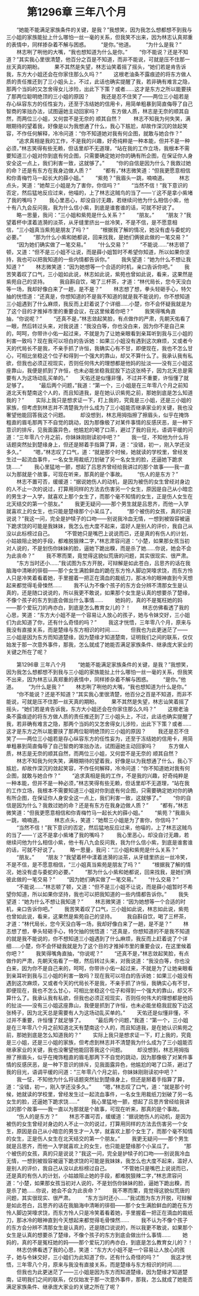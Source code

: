 # 　　第1296章 三年八个月
　　“她能不能满足家族条件的关键，是我？”我想笑，因为我怎么想都想不到我与三小姐的家族能扯上什么哪怕一丝一毫的关系，但我笑不出来，因为林志认真郑重的表情中，同样掺杂着不解与困惑。
　　“是你。”他道。
　　“为什么是我？”
　　林志咧了咧他的大嘴，“我也想知道为什么是你。”
　　“你不能说？还是不知道？”其实我心里很清楚，他百分之百是不知道，而非不能说，可就是压不住那一丝天真的期盼。
　　果不其然是失望，林志讪笑着摇了摇头，“她们若是肯告诉我，东方大小姐还会在你家住那么久吗？”
　　这根老油条不露痕迹的将东方做人质的责任推还到了三小姐头上，不过，此话也确实提醒了我，若非确有难言之隐，那两个当妈的又怎舍得女儿涉险，出此下下策？或者……这才是东方之所以能要挟了那两位聪明绝顶的三小姐的原因？
　　我还是忍不住笑了——两位三小姐若是存心纵容东方的任性妄为，还至于冻结她的信用卡，用简单粗暴到简直侮辱了自己智商的笨拙办法，试图逼她主动回家吗？
　　东方做人质，林志是无奈的顺其自然，而两位三小姐，又何尝不是无奈的 顺其自然？
　　林志不知我为何失笑，满眼期待的望着我，好像是以为我想通了什么，我心下尴尬，却故作深沉的敛起笑容，不作任何解释，冷冷问道：“你不知道她对我有何企图，就敢与她合作？”
　　“追求真相是我的工作，不是我的兴趣，好奇纯粹是一种本能，但并不是一种必须，”林志笑得有些无赖，但话里却不无道理，“站在我的工作立场，我根本不需要知道三小姐对你到底有何企图，只需要确定她对你的确有所企图，在保证你人身安全这一点上，我们利害一致，这就够了。”
　　“你的自信是因为什么？我救过她的命？还是有东方在我身边做人质？”
　　“都有，”林志微笑道：“但我更愿意相信和你青梅竹马一起长大的薛小姐。”
　　“紫苑？”我眉头一跳，喃喃道。
　　林志点头，笑道：“她帮三小姐是为了害你，你信吗？”
　　“当然不信！”我下意识的否定，然后猛地反应过来，他喵的，上了林志这贼鸟的当了——丫这不是拿小紫堵了我的嘴吗？
　　我心里恶心，却没自讨无趣，若继续问他为什么相信小紫，他十有八九会反问我，我为什么信小紫，到底是谁套谁的话，可就不好说了。
　　略一思量，我问：“三小姐和紫苑是什么关系？”
　　“朋友。”
　　“朋友？”我望着杯中漾着涟漪的淡茶，从牙缝里挤出一丝冷笑，不是不信，是不愿意相信，“三小姐真当紫苑是朋友了吗？”
　　“根据我了解的情况，她没有虚与委蛇的必要。”
　　“那为什么小紫和她都说，回来找我，是她们俩彼此做的一笔交易？”
　　“因为她们确实做了一笔交易。”
　　“什么交易？”
　　“不能说……”林志顿了顿，又道：“但不是三小姐不让说，而是薛小姐暂时不希望你知道，所以如果你坚持，我也可以把我知道的一些内情都告诉你。”
　　我失望道：“她为什么不想让我知道？”
　　林志微笑道：“因为她想等一个合适的时机，亲口告诉你吧。”
　　我苦笑着叹了口气，三小姐如此说，林志如此说，紫苑也曾如此说，看来，这果然是紫苑自己的坚持。
　　我自斟自饮，喝了三杯茶，才道：“林代局长，您今天没白等一场，我却好像白来了一趟，是不是？”
　　林志想了想，拳头轻砸手心，特欠抽的恍悟道：“还真是，你想知道的不是我不知道的就是我不能说的，你不想知道三小姐遇到了什么麻烦，我反而上赶着说了个详细……小楚，你不会怀疑我就是为了这个目的才推掉市里的重要会议，在这里候着你吧？”
　　我笑得嘴角直抽，“你说呢？”
　　“还真不是，”林志敛起笑脸，有点做作的严肃，先朝天佑看了一眼，然后转过头来，对我说道：“我没白等，你也没白来，因为你不是自己来的，呵呵，你带许小佑一起过来，不就是为了让她亲眼看到亲耳听到我与三小姐的利害一致吗？现在我可以坦白的告诉她：如果三小姐没有遇到这次麻烦，又或者今天的代局长不是我，不亲手抓了许恒，我确实心有不甘，即便现在，我也不怎么甘心，可相比坐稳这个位子和得到一个强大的靠山，却又不算什么了。我承认我有私欲，但我也必须正视现实，否则任何伟大的理想都是他妈的扯淡——没有三小姐这座靠山，我便是抓到了许恒，也未必能坐稳我屁股下边这张椅子，因为北天总是需要有人为这场动乱买单的。”
　　天佑还是似懂非懂，不过并不重要，许恒懂了就足够了。
　　“最后两个问题，”我道：“第一个，三小姐是在三年零八个月之前知道北天有楚南这个人的，而且知道我，是在她认识紫苑之前，那她到底是怎么知道我的？”
　　实际上我只是想求证一下，盯上我的，究竟是三小姐，还是三小姐的家族，但考虑到林志并不清楚我为什么成为了三小姐能否继承家业的关键，我也没奢望他能回答我这个问题。
　　却没想到，林志用拇指擦了擦眉头，似乎在掩饰粗直的眉毛那两下不自觉的跳动，因为那像极了对某件事情的反感厌恶，是一种下意识的排斥，见我面露异色，他尴尬的喝了口茶，避过了我的目光，语调平缓的问道：“三年零八个月之前，你妹妹刚刚读初中吧？”
　　我一怔，不知他为什么将话题突然扯到楚缘身上，但还是掰着手指算了算，道：“没错，初一，刚入学还没多久。”
　　“嗯，”林志叹了口气，道：“就是那个时候，她就读的学校里，曾经发生过一起流血事件，一名女生用裁纸刀划破了另一名女生的脸，还逼她下跪求饶……”
　　我心里猛地一颤，想起了吕思齐曾经给我讲过的那个故事——我一直以为那就是个故事，可现在听来，那真的是个事故。
　　“伤人的是东方？”
　　林志不置可否，缓缓道：“据说她伤人的动机，是因为被伤的女生曾经对身边的人不止一次的说过，打算用同样的方法去伤害另一个女生，原因是自己从小暗恋的男生才一入学，就喜欢上那个女生了，而那个毫不知情的女生，正是伤人女生在北天结交的第一个朋友。”
　　我更无疑问——那个男生就是吕思齐，而他一入学就喜欢上的女生，也只能是楚缘那个小呆瓜了。
　　“那个被伤的女孩，真的只是说说？”我这一问，完全是护犊子的口吻——别说我冷血无情，一想到被毁容被逼下跪求饶的可能是我妹妹，我怎么也大度不起来，滥好人是别人的评价，我自己从没以此标榜过自己。
　　“不管她只是嘴巴上说说而已，还是真的有伤人的计划，小姑娘阻止她的手段，都难脱狠辣二字，”林志肃容问道：“小楚，如果那女孩当初对人说的，不是划伤你妹妹的脸，逼她下跪出糗，而是杀了她……你说，她会不会为此丧命？”
　　我不寒而栗，竟觉得这貌似荒唐的问题，其实很现实、很严肃。
　　“东方当时还小……”我试图为东方开脱，可辩解是如此苍白，吕思齐的话在我脑海中清晰的徘徊——那个女生满脸鲜血的跪在东方怜人脚边哭嚎求饶，而东方怜人只是冷笑着看着她，手里握着一把正在滴血的裁纸刀，那冰冷的眼神直到今天想起来都觉得毛骨悚然……
　　我不认为不像个孩子的东方会分辨不清那女生是认真的，还是随口说说的，所以我更不敢说，如果那个女生是认真的想要杀了楚缘，不像个孩子的东方到底会做出什么事情……
　　她妈的，真的不是冤枉她的妈——那个爱玩刀的冉亦白，到底是怎么教育女儿的？！
　　林志仿佛看透了我的心思，笑道：“东方大小姐不是一个容易让人放心的孩子，她与令妹交好，三小姐们为此知道了你，还有什么奇怪的吗？”
　　我这才恍悟，三年零八个月，原来与我没有直接关系，而是楚缘与东方相识的时间……
　　但我也为此更迷茫了——三小姐是因为东方而知道楚缘，因为楚缘才知道楚南，证明我们之间的联系，仅仅始发于那一次意外事件，那我，怎么就成了她能否满足家族条件、继承庞大家业的关键之所在了呢？

　　第1296章 三年八个月
　　“她能不能满足家族条件的关键，是我？”我想笑，因为我怎么想都想不到我与三小姐的家族能扯上什么哪怕一丝一毫的关系，但我笑不出来，因为林志认真郑重的表情中，同样掺杂着不解与困惑。
　　“是你。”他道。
　　“为什么是我？”
　　林志咧了咧他的大嘴，“我也想知道为什么是你。”
　　“你不能说？还是不知道？”其实我心里很清楚，他百分之百是不知道，而非不能说，可就是压不住那一丝天真的期盼。
　　果不其然是失望，林志讪笑着摇了摇头，“她们若是肯告诉我，东方大小姐还会在你家住那么久吗？”
　　这根老油条不露痕迹的将东方做人质的责任推还到了三小姐头上，不过，此话也确实提醒了我，若非确有难言之隐，那两个当妈的又怎舍得女儿涉险，出此下下策？或者……这才是东方之所以能要挟了那两位聪明绝顶的三小姐的原因？
　　我还是忍不住笑了——两位三小姐若是存心纵容东方的任性妄为，还至于冻结她的信用卡，用简单粗暴到简直侮辱了自己智商的笨拙办法，试图逼她主动回家吗？
　　东方做人质，林志是无奈的顺其自然，而两位三小姐，又何尝不是无奈的 顺其自然？
　　林志不知我为何失笑，满眼期待的望着我，好像是以为我想通了什么，我心下尴尬，却故作深沉的敛起笑容，不作任何解释，冷冷问道：“你不知道她对我有何企图，就敢与她合作？”
　　“追求真相是我的工作，不是我的兴趣，好奇纯粹是一种本能，但并不是一种必须，”林志笑得有些无赖，但话里却不无道理，“站在我的工作立场，我根本不需要知道三小姐对你到底有何企图，只需要确定她对你的确有所企图，在保证你人身安全这一点上，我们利害一致，这就够了。”
　　“你的自信是因为什么？我救过她的命？还是有东方在我身边做人质？”
　　“都有，”林志微笑道：“但我更愿意相信和你青梅竹马一起长大的薛小姐。”
　　“紫苑？”我眉头一跳，喃喃道。
　　林志点头，笑道：“她帮三小姐是为了害你，你信吗？”
　　“当然不信！”我下意识的否定，然后猛地反应过来，他喵的，上了林志这贼鸟的当了——丫这不是拿小紫堵了我的嘴吗？
　　我心里恶心，却没自讨无趣，若继续问他为什么相信小紫，他十有八九会反问我，我为什么信小紫，到底是谁套谁的话，可就不好说了。
　　略一思量，我问：“三小姐和紫苑是什么关系？”
　　“朋友。”
　　“朋友？”我望着杯中漾着涟漪的淡茶，从牙缝里挤出一丝冷笑，不是不信，是不愿意相信，“三小姐真当紫苑是朋友了吗？”
　　“根据我了解的情况，她没有虚与委蛇的必要。”
　　“那为什么小紫和她都说，回来找我，是她们俩彼此做的一笔交易？”
　　“因为她们确实做了一笔交易。”
　　“什么交易？”
　　“不能说……”林志顿了顿，又道：“但不是三小姐不让说，而是薛小姐暂时不希望你知道，所以如果你坚持，我也可以把我知道的一些内情都告诉你。”
　　我失望道：“她为什么不想让我知道？”
　　林志微笑道：“因为她想等一个合适的时机，亲口告诉你吧。”
　　我苦笑着叹了口气，三小姐如此说，林志如此说，紫苑也曾如此说，看来，这果然是紫苑自己的坚持。
　　我自斟自饮，喝了三杯茶，才道：“林代局长，您今天没白等一场，我却好像白来了一趟，是不是？”
　　林志想了想，拳头轻砸手心，特欠抽的恍悟道：“还真是，你想知道的不是我不知道的就是我不能说的，你不想知道三小姐遇到了什么麻烦，我反而上赶着说了个详细……小楚，你不会怀疑我就是为了这个目的才推掉市里的重要会议，在这里候着你吧？”
　　我笑得嘴角直抽，“你说呢？”
　　“还真不是，”林志敛起笑脸，有点做作的严肃，先朝天佑看了一眼，然后转过头来，对我说道：“我没白等，你也没白来，因为你不是自己来的，呵呵，你带许小佑一起过来，不就是为了让她亲眼看到亲耳听到我与三小姐的利害一致吗？现在我可以坦白的告诉她：如果三小姐没有遇到这次麻烦，又或者今天的代局长不是我，不亲手抓了许恒，我确实心有不甘，即便现在，我也不怎么甘心，可相比坐稳这个位子和得到一个强大的靠山，却又不算什么了。我承认我有私欲，但我也必须正视现实，否则任何伟大的理想都是他妈的扯淡——没有三小姐这座靠山，我便是抓到了许恒，也未必能坐稳我屁股下边这张椅子，因为北天总是需要有人为这场动乱买单的。”
　　天佑还是似懂非懂，不过并不重要，许恒懂了就足够了。
　　“最后两个问题，”我道：“第一个，三小姐是在三年零八个月之前知道北天有楚南这个人的，而且知道我，是在她认识紫苑之前，那她到底是怎么知道我的？”
　　实际上我只是想求证一下，盯上我的，究竟是三小姐，还是三小姐的家族，但考虑到林志并不清楚我为什么成为了三小姐能否继承家业的关键，我也没奢望他能回答我这个问题。
　　却没想到，林志用拇指擦了擦眉头，似乎在掩饰粗直的眉毛那两下不自觉的跳动，因为那像极了对某件事情的反感厌恶，是一种下意识的排斥，见我面露异色，他尴尬的喝了口茶，避过了我的目光，语调平缓的问道：“三年零八个月之前，你妹妹刚刚读初中吧？”
　　我一怔，不知他为什么将话题突然扯到楚缘身上，但还是掰着手指算了算，道：“没错，初一，刚入学还没多久。”
　　“嗯，”林志叹了口气，道：“就是那个时候，她就读的学校里，曾经发生过一起流血事件，一名女生用裁纸刀划破了另一名女生的脸，还逼她下跪求饶……”
　　我心里猛地一颤，想起了吕思齐曾经给我讲过的那个故事——我一直以为那就是个故事，可现在听来，那真的是个事故。
　　“伤人的是东方？”
　　林志不置可否，缓缓道：“据说她伤人的动机，是因为被伤的女生曾经对身边的人不止一次的说过，打算用同样的方法去伤害另一个女生，原因是自己从小暗恋的男生才一入学，就喜欢上那个女生了，而那个毫不知情的女生，正是伤人女生在北天结交的第一个朋友。”
　　我更无疑问——那个男生就是吕思齐，而他一入学就喜欢上的女生，也只能是楚缘那个小呆瓜了。
　　“那个被伤的女孩，真的只是说说？”我这一问，完全是护犊子的口吻——别说我冷血无情，一想到被毁容被逼下跪求饶的可能是我妹妹，我怎么也大度不起来，滥好人是别人的评价，我自己从没以此标榜过自己。
　　“不管她只是嘴巴上说说而已，还是真的有伤人的计划，小姑娘阻止她的手段，都难脱狠辣二字，”林志肃容问道：“小楚，如果那女孩当初对人说的，不是划伤你妹妹的脸，逼她下跪出糗，而是杀了她……你说，她会不会为此丧命？”
　　我不寒而栗，竟觉得这貌似荒唐的问题，其实很现实、很严肃。
　　“东方当时还小……”我试图为东方开脱，可辩解是如此苍白，吕思齐的话在我脑海中清晰的徘徊——那个女生满脸鲜血的跪在东方怜人脚边哭嚎求饶，而东方怜人只是冷笑着看着她，手里握着一把正在滴血的裁纸刀，那冰冷的眼神直到今天想起来都觉得毛骨悚然……
　　我不认为不像个孩子的东方会分辨不清那女生是认真的，还是随口说说的，所以我更不敢说，如果那个女生是认真的想要杀了楚缘，不像个孩子的东方到底会做出什么事情……
　　她妈的，真的不是冤枉她的妈——那个爱玩刀的冉亦白，到底是怎么教育女儿的？！
　　林志仿佛看透了我的心思，笑道：“东方大小姐不是一个容易让人放心的孩子，她与令妹交好，三小姐们为此知道了你，还有什么奇怪的吗？”
　　我这才恍悟，三年零八个月，原来与我没有直接关系，而是楚缘与东方相识的时间……
　　但我也为此更迷茫了——三小姐是因为东方而知道楚缘，因为楚缘才知道楚南，证明我们之间的联系，仅仅始发于那一次意外事件，那我，怎么就成了她能否满足家族条件、继承庞大家业的关键之所在了呢？
